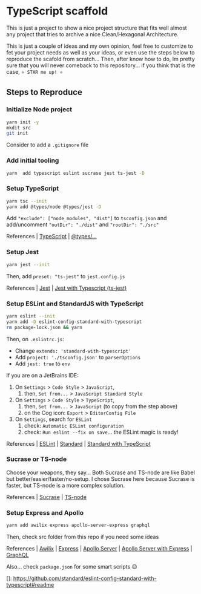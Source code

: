 # TypeScript scaffold
This is just a project to show a nice project structure that fits well almost any
project that tries to archive a nice Clean/Hexagonal Architecture.

This is just a couple of ideas and my own opinion, feel free to customize to fet
your project needs as well as your ideas, or even use the steps below to reproduce
the scafold from scratch... Then, after know how to do, Im pretty sure that you 
will never comeback to this repository... if you think that is the case, `⭐️ STAR me up! ⭐` 

## Steps to Reproduce

### Initialize Node project
```bash
yarn init -y
mkdit src
git init
```
Consider to add a `.gitignore` file

### Add initial tooling
```bash
yarn  add typescript eslint sucrase jest ts-jest -D
```

### Setup TypeScript 
```bash
yarn tsc --init
yarn add @types/node @types/jest -D
```
Add `"exclude": ["node_modules", "dist"]` to `tsconfig.json`
and add/uncomment `"outDir": "./dist"` and  `"rootDir": "./src"`

References 
| [TypeScript](https://www.typescriptlang.org/docs)
| [@types/...](https://github.com/DefinitelyTyped/DefinitelyTyped)

### Setup Jest 
```bash
yarn jest --init
```
Then, add `preset: "ts-jest"` to `jest.config.js`

References 
| [Jest](https://jestjs.io)
| [Jest with Typescript (ts-jest)](https://github.com/kulshekhar/ts-jest)

### Setup ESLint and StandardJS with TypeScript
```bash
yarn eslint --init
yarn add -D eslint-config-standard-with-typescript
rm package-lock.json && yarn
```
Then, on `.eslintrc.js`:
- Change `extends: 'standard-with-typescript'`
- Add `project: './tsconfig.json'` to `parserOptions`
- Add  `jest: true` to `env`

If you are on a JetBrains IDE: 
1. On `Settings` > `Code Style` > `JavaScript`, 
    1. then, `Set from...` > `JavaScript Standard Style`
1. On `Settings` > `Code Style` > `TypeScript`, 
    1. then, `Set from...` > `JavaScript` (to copy from the step above)
    1. on the Cog icon: `Export` > `EditorConfig File`
1. On `Settings`, search for `ESLint`
    1. check: `Automatic ESLint configuration`
    1. check: `Run eslint --fix on save`... the ESLint magic is ready!

References 
| [ESLint](https://eslint.org)
| [Standard](https://standardjs.com)
| [Standard with TypeScript](https://github.com/standard/eslint-config-standard-with-typescript#readme) 

### Sucrase or TS-node
Choose your weapons, they say... Both Sucrase and TS-node are like Babel
but better/easier/faster/no-setup. 
I chose Sucrase here because Sucrase is faster, but TS-node 
is a more complex solution.  

References 
| [Sucrase](https://github.com/alangpierce/sucrase)
| [TS-node](https://github.com/TypeStrong/ts-node)

### Setup Express and Apollo
```bash
yarn add awilix express apollo-server-express graphql
```
Then, check src folder from this repo if you need some ideas

References 
| [Awilix](https://github.com/jeffijoe/awilix)
| [Express](https://expressjs.com/en/starter/hello-world.html)
| [Apollo Server](https://www.apollographql.com/docs/apollo-server/)
| [Apollo Server with Express](https://www.apollographql.com/docs/apollo-server/integrations/middleware/)
| [GraphQL](https://graphql.org/learn/)

Also... check `package.json` for some smart scripts 😉  

[]: https://github.com/standard/eslint-config-standard-with-typescript#readme